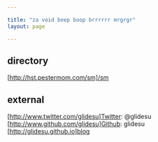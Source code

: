 ```yaml
---

title: "za void beep boop brrrrrr mrgrgr"
layout: page

---
```


directory
---------
[http://hst.pestermom.com/sm]/sm

external
--------
[http://www.twitter.com/glidesu]Twitter: @glidesu
[http://www.github.com/glidesu]Github: glidesu
[http://glidesu.github.io]blog

